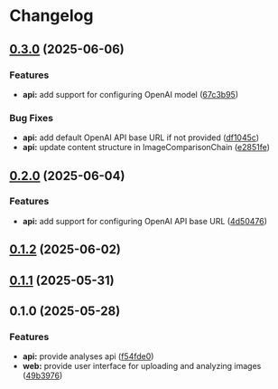# Changelog

## [0.3.0](https://github.com/chunkai1312/cisense/compare/v0.2.0...v0.3.0) (2025-06-06)

### Features

* **api:** add support for configuring OpenAI model ([67c3b95](https://github.com/chunkai1312/cisense/commit/67c3b9506445d809b48da5d55c2d050fcae319dc))

### Bug Fixes

* **api:** add default OpenAI API base URL if not provided ([df1045c](https://github.com/chunkai1312/cisense/commit/df1045c5c43f57556b66979f84351c9edf7d5fd4))
* **api:** update content structure in ImageComparisonChain ([e2851fe](https://github.com/chunkai1312/cisense/commit/e2851fe6621ee1e02f64aefbe58bad393ce7c154))

## [0.2.0](https://github.com/chunkai1312/cisense/compare/v0.1.2...v0.2.0) (2025-06-04)

### Features

* **api:** add support for configuring OpenAI API base URL ([4d50476](https://github.com/chunkai1312/cisense/commit/4d504763fc5715cf3639596bff72976d1754d49c))

## [0.1.2](https://github.com/chunkai1312/cisense/compare/v0.1.1...v0.1.2) (2025-06-02)

## [0.1.1](https://github.com/chunkai1312/cisense/compare/v0.1.0...v0.1.1) (2025-05-31)

## 0.1.0 (2025-05-28)

### Features

* **api:** provide analyses api ([f54fde0](https://github.com/chunkai1312/cisense/commit/f54fde05d0ddc114a8045d313e75f2701652c7c3))
* **web:** provide user interface for uploading and analyzing images ([49b3976](https://github.com/chunkai1312/cisense/commit/49b3976ff8751e49d1ff2e3812f830d614651994))
